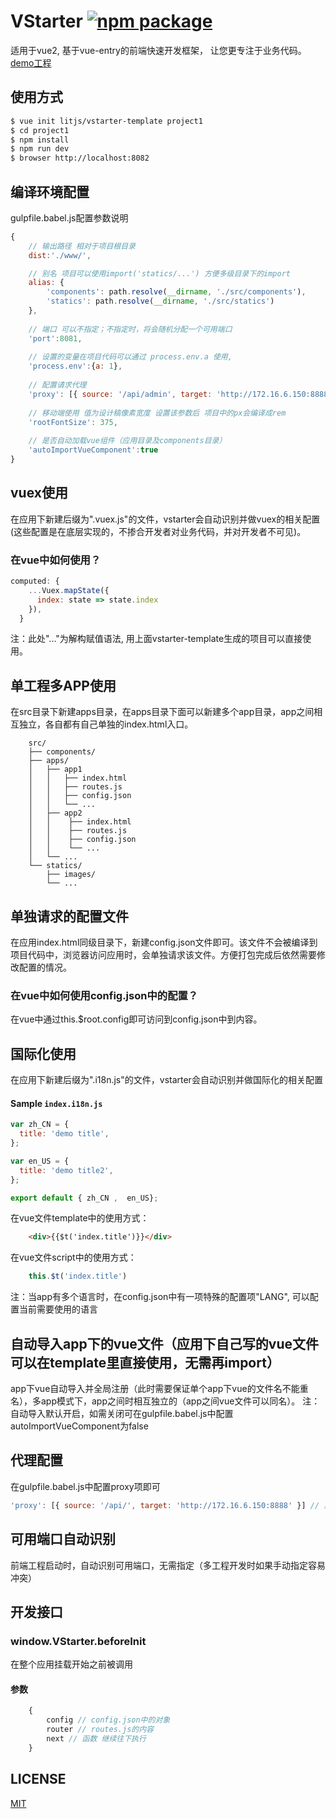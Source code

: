 # VStarter [![npm package](https://img.shields.io/npm/v/vstarter.svg)](https://www.npmjs.com/package/vstarter)

适用于vue2, 基于vue-entry的前端快速开发框架， 让您更专注于业务代码。[demo工程](https://github.com/litjs/vstarter-app-demo)

## 使用方式 

``` sh
$ vue init litjs/vstarter-template project1
$ cd project1
$ npm install
$ npm run dev
$ browser http://localhost:8082
```

## 编译环境配置
gulpfile.babel.js配置参数说明
``` js
{
    // 输出路径 相对于项目根目录
    dist:'./www/', 

    // 别名 项目可以使用import('statics/...') 方便多级目录下的import
    alias: {  
        'components': path.resolve(__dirname, './src/components'),
        'statics': path.resolve(__dirname, './src/statics')
    },
    
    // 端口 可以不指定；不指定时，将会随机分配一个可用端口
    'port':8081, 
    
    // 设置的变量在项目代码可以通过 process.env.a 使用,
    'process.env':{a: 1},  
    
    // 配置请求代理
    'proxy': [{ source: '/api/admin', target: 'http://172.16.6.150:8888' }],
    
    // 移动端使用 值为设计稿像素宽度 设置该参数后 项目中的px会编译成rem
    'rootFontSize': 375,
    
    // 是否自动加载vue组件（应用目录及components目录）
    'autoImportVueComponent':true
}
```

## vuex使用
在应用下新建后缀为".vuex.js"的文件，vstarter会自动识别并做vuex的相关配置(这些配置是在底层实现的，不掺合开发者对业务代码，并对开发者不可见)。

### 在vue中如何使用？
``` js
computed: {
    ...Vuex.mapState({
      index: state => state.index
    }),
  }
```
注：此处"..."为解构赋值语法, 用上面vstarter-template生成的项目可以直接使用。

## 单工程多APP使用
在src目录下新建apps目录，在apps目录下面可以新建多个app目录，app之间相互独立，各自都有自己单独的index.html入口。

```
    src/
    ├── components/
    ├── apps/
    │   ├── app1
    │   │   ├── index.html
    │   │   ├── routes.js
    │   │   ├── config.json
    │   │   └── ...
    │   ├── app2
    │   │    ├── index.html
    │   │    ├── routes.js
    │   │    ├── config.json
    │   │    └── ...
    │   └── ...
    └── statics/
        ├── images/
        └── ...
```

## 单独请求的配置文件
在应用index.html同级目录下，新建config.json文件即可。该文件不会被编译到项目代码中，浏览器访问应用时，会单独请求该文件。方便打包完成后依然需要修改配置的情况。

### 在vue中如何使用config.json中的配置？
在vue中通过this.$root.config即可访问到config.json中到内容。

## 国际化使用
在应用下新建后缀为".i18n.js"的文件，vstarter会自动识别并做国际化的相关配置

#### Sample `index.i18n.js`
``` js
var zh_CN = {
  title: 'demo title',
};

var en_US = {
  title: 'demo title2',
};

export default { zh_CN ,  en_US};

```

在vue文件template中的使用方式：
``` html
    <div>{{$t('index.title')}}</div>
```

在vue文件script中的使用方式：
``` js
    this.$t('index.title')
```

注：当app有多个语言时，在config.json中有一项特殊的配置项"LANG", 可以配置当前需要使用的语言


## 自动导入app下的vue文件（应用下自己写的vue文件可以在template里直接使用，无需再import）
app下vue自动导入并全局注册（此时需要保证单个app下vue的文件名不能重名），多app模式下，app之间时相互独立的（app之间vue文件可以同名）。
    注：自动导入默认开启，如需关闭可在gulpfile.babel.js中配置autoImportVueComponent为false
    
## 代理配置
在gulpfile.babel.js中配置proxy项即可
``` js
'proxy': [{ source: '/api/', target: 'http://172.16.6.150:8888' }] // 其中/api为需要代理的接口前缀，target是需要代理到的真实服务地址
```

## 可用端口自动识别
前端工程启动时，自动识别可用端口，无需指定（多工程开发时如果手动指定容易冲突）
    
## 开发接口

### window.VStarter.beforeInit
在整个应用挂载开始之前被调用

#### 参数
``` js
    {
        config // config.json中的对象
        router // routes.js的内容
        next // 函数 继续往下执行
    }
```

## LICENSE

[MIT](https://zh.wikipedia.org/wiki/MIT%E8%A8%B1%E5%8F%AF%E8%AD%89)
